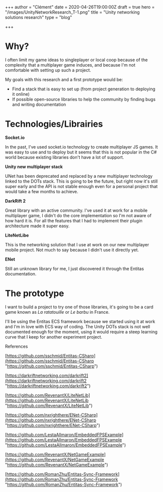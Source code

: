 +++
author = "Clément"
date = 2020-04-26T19:00:00Z
draft = true
hero = "/images/UnityNetworkResearch_T-1.png"
title = "Unity networking solutions research"
type = "blog"

+++
# Why?

I often limit my game ideas to singleplayer or local coop because of the complexity that a multiplayer game induces, and because I'm not comfortable with setting up such a project.

My goals with this research and a first prototype would be:

* Find a stack that is easy to set up (from project generation to deploying it online)
* If possible open-source libraries to help the community by finding bugs and writing documentation

# Technologies/Librairies

**Socket.io**

In the past, I've used socket.io technology to create multiplayer JS games. It was easy to use and to deploy but it seems that this is not popular in the C# world because existing libraries don't have a lot of support.

**Unity new multiplayer stack**

UNet has been deprecated and replaced by a new multiplayer technology linked to the DOTs stack. This is going to be the future, but right now it's still super early and the API is not stable enough even for a personal project that would take a few months to achieve.

**DarkRift 2**

Great library with an active community. I've used it at work for a mobile multiplayer game, I didn't do the core implementation so I'm not aware of how hard it is. For all the features that I had to implement their plugin architecture made it super easy.

**LiteNetLibe**

This is the networking solution that I use at work on our new multiplayer mobile project. Not much to say because I didn't use it directly yet.

**ENet**

Still an unknown library for me, I just discovered it through the Entitas documentation.

# The prototype

I want to build a project to try one of those libraries, it's going to be a card game known as _La ratatouille_ or _Le barbu_ in France.

I'll be using the Entitas ECS framework because we started using it at work and I'm in love with ECS way of coding. The Unity DOTs stack is not well documented enough for the moment, using it would require a steep learning curve that I keep for another experiment project.

References

[https://github.com/sschmid/Entitas-CSharp](https://github.com/sschmid/Entitas-CSharp "https://github.com/sschmid/Entitas-CSharp")

[https://darkriftnetworking.com/darkrift2](https://darkriftnetworking.com/darkrift2 "https://darkriftnetworking.com/darkrift2")

[https://github.com/RevenantX/LiteNetLib](https://github.com/RevenantX/LiteNetLib "https://github.com/RevenantX/LiteNetLib")

[https://github.com/nxrighthere/ENet-CSharp](https://github.com/nxrighthere/ENet-CSharp "https://github.com/nxrighthere/ENet-CSharp")

[https://github.com/LestaAllmaron/EmbeddedFPSExample](https://github.com/LestaAllmaron/EmbeddedFPSExample "https://github.com/LestaAllmaron/EmbeddedFPSExample")

[https://github.com/RevenantX/NetGameExample](https://github.com/RevenantX/NetGameExample "https://github.com/RevenantX/NetGameExample")

[https://github.com/RomanZhu/Entitas-Sync-Framework](https://github.com/RomanZhu/Entitas-Sync-Framework "https://github.com/RomanZhu/Entitas-Sync-Framework")
